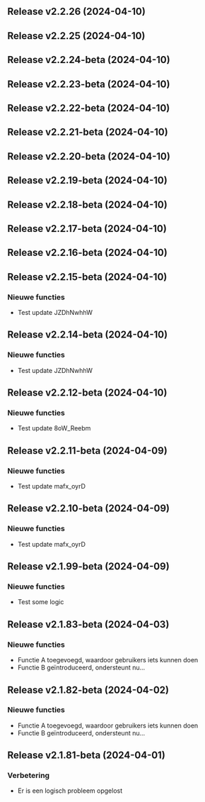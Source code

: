 ## Release v2.2.26 (2024-04-10)

## Release v2.2.25 (2024-04-10)

## Release v2.2.24-beta (2024-04-10)

## Release v2.2.23-beta (2024-04-10)

## Release v2.2.22-beta (2024-04-10)

## Release v2.2.21-beta (2024-04-10)

## Release v2.2.20-beta (2024-04-10)

## Release v2.2.19-beta (2024-04-10)

## Release v2.2.18-beta (2024-04-10)

## Release v2.2.17-beta (2024-04-10)

## Release v2.2.16-beta (2024-04-10)

## Release v2.2.15-beta (2024-04-10)

### Nieuwe functies

- Test update JZDhNwhhW

## Release v2.2.14-beta (2024-04-10)

### Nieuwe functies

- Test update JZDhNwhhW

## Release v2.2.12-beta (2024-04-10)

### Nieuwe functies

- Test update 8oW_Reebm

## Release v2.2.11-beta (2024-04-09)

### Nieuwe functies

- Test update mafx_oyrD

## Release v2.2.10-beta (2024-04-09)

### Nieuwe functies

- Test update mafx_oyrD

## Release v2.1.99-beta (2024-04-09)

### Nieuwe functies

- Test some logic

## Release v2.1.83-beta (2024-04-03)

### Nieuwe functies

- Functie A toegevoegd, waardoor gebruikers iets kunnen doen
- Functie B geïntroduceerd, ondersteunt nu...

## Release v2.1.82-beta (2024-04-02)

### Nieuwe functies

- Functie A toegevoegd, waardoor gebruikers iets kunnen doen
- Functie B geïntroduceerd, ondersteunt nu...

## Release v2.1.81-beta (2024-04-01)

### Verbetering

- Er is een logisch probleem opgelost
